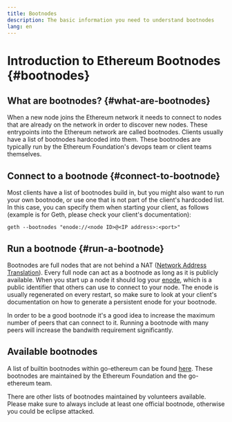 ```yaml
---
title: Bootnodes
description: The basic information you need to understand bootnodes
lang: en
---
```


# Introduction to Ethereum Bootnodes {#bootnodes}

## What are bootnodes? {#what-are-bootnodes}

When a new node joins the Ethereum network it needs to connect to nodes that are already on the network in order to discover new nodes. These entrypoints into the Ethereum network are called bootnodes. Clients usually have a list of bootnodes hardcoded into them. These bootnodes are typically run by the Ethereum Foundation's devops team or client teams themselves.

## Connect to a bootnode {#connect-to-bootnode}

Most clients have a list of bootnodes build in, but you might also want to run your own bootnode, or use one that is not part of the client's hardcoded list. In this case, you can specify them when starting your client, as follows (example is for Geth, please check your client's documentation):
```
geth --bootnodes "enode://<node ID>@<IP address>:<port>"
```

## Run a bootnode {#run-a-bootnode}

Bootnodes are full nodes that are not behind a NAT ([Network Address Translation](https://www.geeksforgeeks.org/network-address-translation-nat/)). Every full node can act as a bootnode as long as it is publicly available.
When you start up a node it should log your [enode](/developers/docs/networking-layer/network-addresses/#enode), which is a public identifier that others can use to connect to your node.
The enode is usually regenerated on every restart, so make sure to look at your client's documentation on how to generate a persistent enode for your bootnode. 

In order to be a good bootnode it's a good idea to increase the maximum number of peers that can connect to it. Running a bootnode with many peers will increase the bandwith requirement significantly.

## Available bootnodes

A list of builtin bootnodes within go-ethereum can be found [here](https://github.com/ethereum/go-ethereum/blob/master/params/bootnodes.go#L23). These bootnodes are maintained by the Ethereum Foundation and the go-ethereum team. 

There are other lists of bootnodes maintained by volunteers available. Please make sure to always include at least one official bootnode, otherwise you could be eclipse attacked.
